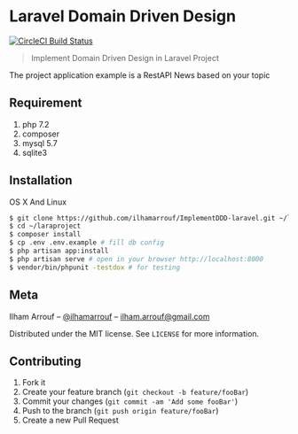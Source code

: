 # Laravel Domain Driven Design

[![CircleCI Build Status](https://circleci.com/gh/ilhamarrouf/ImplementDDD-laravel.svg?style=shield&circle-token=f98eed89b71a26439af143cd6c95852a20a6db06)](https://circleci.com/gh/ilhamarrouf/ImplementDDD-laravel)

> Implement Domain Driven Design in Laravel Project

The project application example is a RestAPI News based on your topic

## Requirement
1. php 7.2
2. composer
3. mysql 5.7
4. sqlite3

## Installation

OS X And Linux

```sh
$ git clone https://github.com/ilhamarrouf/ImplementDDD-laravel.git ~/laraproject
$ cd ~/laraproject
$ composer install
$ cp .env .env.example # fill db config
$ php artisan app:install
$ php artisan serve # open in your browser http://localhost:8000
$ vendor/bin/phpunit -testdox # for testing
```

## Meta

Ilham Arrouf – [@ilhamarrouf](https://twitter.com/ilhamarrouf) – ilham.arrouf@gmail.com


Distributed under the MIT license. See ``LICENSE`` for more information.


## Contributing

1. Fork it 
2. Create your feature branch (`git checkout -b feature/fooBar`)
3. Commit your changes (`git commit -am 'Add some fooBar'`)
4. Push to the branch (`git push origin feature/fooBar`)
5. Create a new Pull Request


